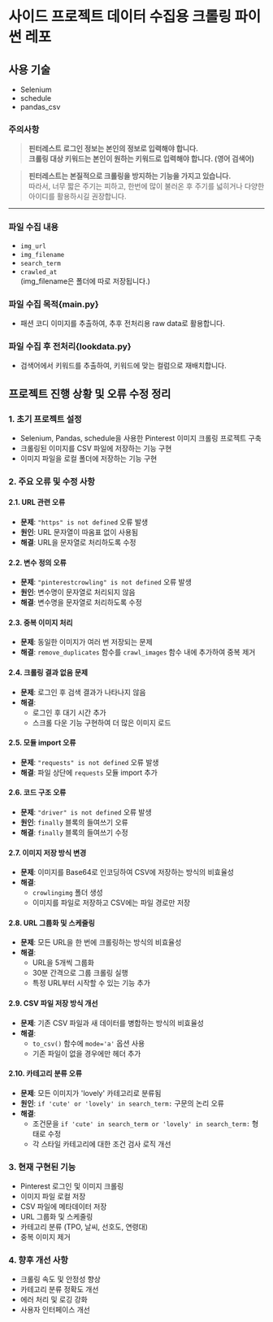 # 사이드 프로젝트 데이터 수집용 크롤링 파이썬 레포

## 사용 기술

- Selenium
- schedule
- pandas_csv

### 주의사항

> **핀터레스트 로그인 정보는 본인의 정보로 입력해야 합니다.**  
> **크롤링 대상 키워드는 본인이 원하는 키워드로 입력해야 합니다. (영어 검색어)**

> **핀터레스트는 본질적으로 크롤링을 방지하는 기능을 가지고 있습니다.**  
> 따라서, 너무 짧은 주기는 피하고, 한번에 많이 불러온 후 주기를 넓히거나 다양한 아이디를 활용하시길 권장합니다.

---

### 파일 수집 내용

- `img_url`
- `img_filename`
- `search_term`
- `crawled_at`  
  (img_filename은 폴더에 따로 저장됩니다.)

### 파일 수집 목적{main.py}

- 패션 코디 이미지를 추출하여, 추후 전처리용 raw data로 활용합니다.

### 파일 수집 후 전처리{lookdata.py}

- 검색어에서 키워드를 추출하여, 키워드에 맞는 컬럼으로 재배치합니다.

## 프로젝트 진행 상황 및 오류 수정 정리

### 1. 초기 프로젝트 설정

- Selenium, Pandas, schedule을 사용한 Pinterest 이미지 크롤링 프로젝트 구축
- 크롤링된 이미지를 CSV 파일에 저장하는 기능 구현
- 이미지 파일을 로컬 폴더에 저장하는 기능 구현

### 2. 주요 오류 및 수정 사항

#### 2.1. URL 관련 오류

- **문제**: `"https" is not defined` 오류 발생
- **원인**: URL 문자열이 따옴표 없이 사용됨
- **해결**: URL을 문자열로 처리하도록 수정

#### 2.2. 변수 정의 오류

- **문제**: `"pinterestcrowling" is not defined` 오류 발생
- **원인**: 변수명이 문자열로 처리되지 않음
- **해결**: 변수명을 문자열로 처리하도록 수정

#### 2.3. 중복 이미지 처리

- **문제**: 동일한 이미지가 여러 번 저장되는 문제
- **해결**: `remove_duplicates` 함수를 `crawl_images` 함수 내에 추가하여 중복 제거

#### 2.4. 크롤링 결과 없음 문제

- **문제**: 로그인 후 검색 결과가 나타나지 않음
- **해결**:
  - 로그인 후 대기 시간 추가
  - 스크롤 다운 기능 구현하여 더 많은 이미지 로드

#### 2.5. 모듈 import 오류

- **문제**: `"requests" is not defined` 오류 발생
- **해결**: 파일 상단에 `requests` 모듈 import 추가

#### 2.6. 코드 구조 오류

- **문제**: `"driver" is not defined` 오류 발생
- **원인**: `finally` 블록의 들여쓰기 오류
- **해결**: `finally` 블록의 들여쓰기 수정

#### 2.7. 이미지 저장 방식 변경

- **문제**: 이미지를 Base64로 인코딩하여 CSV에 저장하는 방식의 비효율성
- **해결**:
  - `crowlingimg` 폴더 생성
  - 이미지를 파일로 저장하고 CSV에는 파일 경로만 저장

#### 2.8. URL 그룹화 및 스케줄링

- **문제**: 모든 URL을 한 번에 크롤링하는 방식의 비효율성
- **해결**:
  - URL을 5개씩 그룹화
  - 30분 간격으로 그룹 크롤링 실행
  - 특정 URL부터 시작할 수 있는 기능 추가

#### 2.9. CSV 파일 저장 방식 개선

- **문제**: 기존 CSV 파일과 새 데이터를 병합하는 방식의 비효율성
- **해결**:
  - `to_csv()` 함수에 `mode='a'` 옵션 사용
  - 기존 파일이 없을 경우에만 헤더 추가

#### 2.10. 카테고리 분류 오류

- **문제**: 모든 이미지가 'lovely' 카테고리로 분류됨
- **원인**: `if 'cute' or 'lovely' in search_term:` 구문의 논리 오류
- **해결**:
  - 조건문을 `if 'cute' in search_term or 'lovely' in search_term:` 형태로 수정
  - 각 스타일 카테고리에 대한 조건 검사 로직 개선

### 3. 현재 구현된 기능

- Pinterest 로그인 및 이미지 크롤링
- 이미지 파일 로컬 저장
- CSV 파일에 메타데이터 저장
- URL 그룹화 및 스케줄링
- 카테고리 분류 (TPO, 날씨, 선호도, 연령대)
- 중복 이미지 제거

### 4. 향후 개선 사항

- 크롤링 속도 및 안정성 향상
- 카테고리 분류 정확도 개선
- 에러 처리 및 로깅 강화
- 사용자 인터페이스 개선

